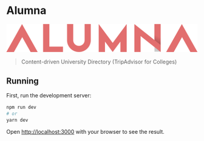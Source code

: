 # Alumna

![Alumna Logo](./public/logo/alumna-logo.svg)

> Content-driven University Directory (TripAdvisor for Colleges)

## Running

First, run the development server:

```bash
npm run dev
# or
yarn dev
```

Open [http://localhost:3000](http://localhost:3000) with your browser to see the result.
